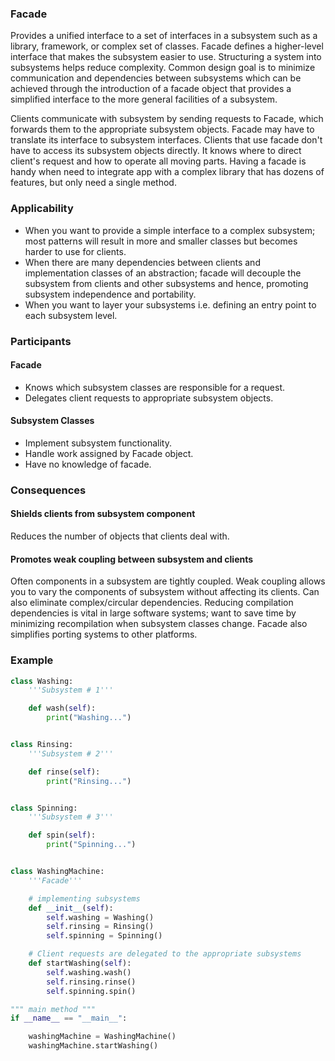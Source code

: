 ### Facade

Provides a unified interface to a set of interfaces in a subsystem such as a library, framework, or complex set of classes. Facade defines a higher-level interface that makes the subsystem easier to use. Structuring a system into subsystems helps reduce complexity. Common design goal is to minimize communication and dependencies between subsystems which can be achieved through the introduction of a facade object that provides a simplified interface to the more general facilities of a subsystem.

Clients communicate with subsystem by sending requests to Facade, which forwards them to the appropriate subsystem objects. Facade may have to translate its interface to subsystem interfaces. Clients that use facade don't have to access its subsystem objects directly. It knows where to direct client's request and how to operate all moving parts. Having a facade is handy when need to integrate app with a complex library that has dozens of features, but only need a single method.

### Applicability

- When you want to provide a simple interface to a complex subsystem; most patterns will result in more and smaller classes but becomes harder to use for clients.
- When there are many dependencies between clients and implementation classes of an abstraction; facade will decouple the subsystem from clients and other subsystems and hence, promoting subsystem independence and portability.
- When you want to layer your subsystems i.e. defining an entry point to each subsystem level.

### Participants

#### Facade

- Knows which subsystem classes are responsible for a request.
- Delegates client requests to appropriate subsystem objects.

#### Subsystem Classes

- Implement subsystem functionality.
- Handle work assigned by Facade object.
- Have no knowledge of facade.

### Consequences

#### Shields clients from subsystem component

Reduces the number of objects that clients deal with.

#### Promotes weak coupling between subsystem and clients

Often components in a subsystem are tightly coupled. Weak coupling allows you to vary the components of subsystem without affecting its clients. Can also eliminate complex/circular dependencies. Reducing compilation dependencies is vital in large software systems; want to save time by minimizing recompilation when subsystem classes change. Facade also simplifies porting systems to other platforms.

### Example

```python
class Washing:
    '''Subsystem # 1'''

    def wash(self):
        print("Washing...")


class Rinsing:
    '''Subsystem # 2'''

    def rinse(self):
        print("Rinsing...")


class Spinning:
    '''Subsystem # 3'''

    def spin(self):
        print("Spinning...")


class WashingMachine:
    '''Facade'''

    # implementing subsystems
    def __init__(self):
        self.washing = Washing()
        self.rinsing = Rinsing()
        self.spinning = Spinning()

    # Client requests are delegated to the appropriate subsystems
    def startWashing(self):
        self.washing.wash()
        self.rinsing.rinse()
        self.spinning.spin()

""" main method """
if __name__ == "__main__":

    washingMachine = WashingMachine()
    washingMachine.startWashing()
```
